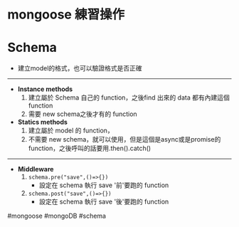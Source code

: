 # mongoose 練習操作

# Schema

* 建立model的格式，也可以驗證格式是否正確
 --- 
* **Instance methods**
	1. 建立屬於 Schema 自己的 function，之後find 出來的 data 都有內建這個 function
	2. 需要 new schema之後才有的 function
*  **Statics methods**
	1. 建立屬於 model 的 function，
	2. 不需要 new schema，就可以使用，但是這個是async或是promise的function，之後呼叫的話要用.then().catch()
--- 
 * **Middleware**
	1. `schema.pre("save",()=>{})` 
		- 設定在 schema 執行 save '前'要跑的 function
	2. `schema.post("save",()=>{})`
		 - 設定在 schema 執行 save '後'要跑的 function

#mongoose
#mongoDB
#schema

~~~~~~~~~
